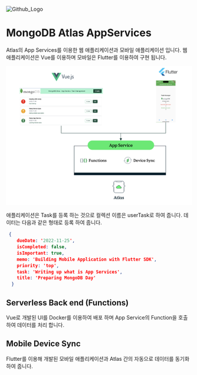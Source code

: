 <img src="https://companieslogo.com/img/orig/MDB_BIG-ad812c6c.png?t=1648915248" width="50%" title="Github_Logo"/> <br>

# MongoDB Atlas AppServices
Atlas의 App Services를 이용한 웹 애플리케이션과 모바일 애플리케이션 입니다.
웹애플리케이션은 Vue를 이용하며 모바일은 Flutter를 이용하여 구현 됩니다.

![Architecture](/images/image01.png)

애플리케이션은 Task를 등록 하는 것으로 컬렉션 이름은 userTask로 하여 줍니다.
데이터는 다음과 같은 형태로 등록 하여 줍니다.

````json
 {
    dueDate: '2022-11-25',
    isCompleted: false,
    isImportant: true,
    memo: 'Building Mobile Application with Flutter SDK',
    priority: 'top',
    task: 'Writing up what is App Services',
    title: 'Preparing MongoDB Day'
  }
````

## Serverless Back end (Functions)
Vue로 개발된 UI를 Docker를 이용하여 배포 하며 App Service의 Function을 호출하여 데이터를 처리 합니다.

## Mobile Device Sync
Flutter를 이용해 개발된 모바일 애플리케이션과 Atlas 간의 자동으로 데이터를 동기화 하여 줍니다.